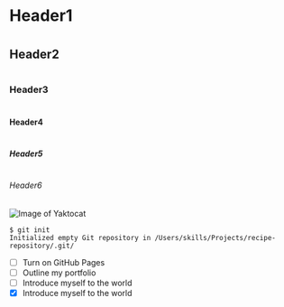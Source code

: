 # <h1>Header1
# <h2>Header2
# <h3>Header3
# <h4>Header4
# <h5>Header5
# <h6>Header6

![Image of Yaktocat](https://octodex.github.com/images/yaktocat.png)

```
$ git init
Initialized empty Git repository in /Users/skills/Projects/recipe-repository/.git/
```

- [ ] Turn on GitHub Pages
- [ ] Outline my portfolio
- [ ] Introduce myself to the world
- [x] Introduce myself to the world
